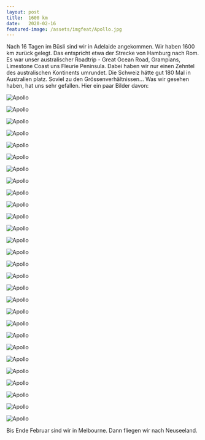 ```yaml
---
layout: post
title:  1600 km
date:   2020-02-16
featured-image: /assets/imgfeat/Apollo.jpg
--- 
```


Nach 16 Tagen im Büsli sind wir in Adelaide angekommen.
Wir haben 1600 km zurück gelegt. Das entspricht etwa der Strecke von Hamburg nach Rom.
Es war unser australischer Roadtrip - Great Ocean Road, Grampians, Limestone Coast uns Fleurie Peninsula.
Dabei haben wir nur einen Zehntel des australischen Kontinents umrundet.
Die Schweiz hätte gut 180 Mal in Australien platz. Soviel zu den Grössenverhältnissen...
Was wir gesehen haben, hat uns sehr gefallen. Hier ein paar Bilder davon:

![Apollo]({{site.baseurl}}/assets/img/22_Apollo/Grampians_01.jpg)

![Apollo]({{site.baseurl}}/assets/img/22_Apollo/Grampians_02.jpg)

![Apollo]({{site.baseurl}}/assets/img/22_Apollo/Grampians_03.jpg)

![Apollo]({{site.baseurl}}/assets/img/22_Apollo/Grampians_10.jpg)

![Apollo]({{site.baseurl}}/assets/img/22_Apollo/Grampians_04.jpg)

![Apollo]({{site.baseurl}}/assets/img/22_Apollo/Grampians_11.jpg)

![Apollo]({{site.baseurl}}/assets/img/22_Apollo/Grampians_06.jpg)

![Apollo]({{site.baseurl}}/assets/img/22_Apollo/Grampians_08.jpg)

![Apollo]({{site.baseurl}}/assets/img/22_Apollo/Grampians_09.jpg)

![Apollo]({{site.baseurl}}/assets/img/22_Apollo/MountainGoat.jpg)

![Apollo]({{site.baseurl}}/assets/img/22_Apollo/Pine.jpg)

![Apollo]({{site.baseurl}}/assets/img/22_Apollo/Meer_04.jpg)

![Apollo]({{site.baseurl}}/assets/img/22_Apollo/Meer_01.jpg)

![Apollo]({{site.baseurl}}/assets/img/22_Apollo/Meer_02.jpg)

![Apollo]({{site.baseurl}}/assets/img/22_Apollo/Meer_06.jpg)

![Apollo]({{site.baseurl}}/assets/img/22_Apollo/Wald_04.jpg)

![Apollo]({{site.baseurl}}/assets/img/22_Apollo/Meer_07.jpg)

![Apollo]({{site.baseurl}}/assets/img/22_Apollo/Toggel.jpg)

![Apollo]({{site.baseurl}}/assets/img/22_Apollo/Saltcreek.jpg)

![Apollo]({{site.baseurl}}/assets/img/22_Apollo/Wald_01.jpg)

![Apollo]({{site.baseurl}}/assets/img/22_Apollo/Wald_05.jpg)

![Apollo]({{site.baseurl}}/assets/img/22_Apollo/Blowhole_06.jpg)

![Apollo]({{site.baseurl}}/assets/img/22_Apollo/Blowhole_05.jpg)

![Apollo]({{site.baseurl}}/assets/img/22_Apollo/Blume.jpg)

![Apollo]({{site.baseurl}}/assets/img/22_Apollo/Camping_01.jpg)

![Apollo]({{site.baseurl}}/assets/img/22_Apollo/Camping_02.jpg)

![Apollo]({{site.baseurl}}/assets/img/22_Apollo/Worldmap.jpg)

![Apollo]({{site.baseurl}}/assets/img/22_Apollo/Wald_06.jpg)

Bis Ende Februar sind wir in Melbourne. Dann fliegen wir nach Neuseeland.













